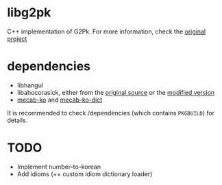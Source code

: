 # libg2pk
C++ implementation of G2Pk. For more information, check the [original project](https://github.com/Kyubyong/g2pK)

# dependencies
 * libhangul
 * libahocorasick, either from the [original source](https://sourceforge.net/projects/multifast/files/) or the [modified version](https://github.com/MShrimp4/libahocorasick)
 * [mecab-ko](https://bitbucket.org/eunjeon/mecab-ko/src/master/) and [mecab-ko-dict](https://bitbucket.org/eunjeon/mecab-ko-dict/src/master/)

It is recommended to check /dependencies (which contains `PKGBUILD`) for details.

# TODO
 * Implement number-to-korean
 * Add idioms (++ custom idiom dictionary loader)
